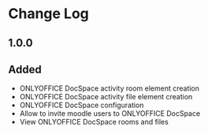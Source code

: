 # Change Log

## 1.0.0
## Added
- ONLYOFFICE DocSpace activity room element creation
- ONLYOFFICE DocSpace activity file element creation
- ONLYOFFICE DocSpace configuration
- Allow to invite moodle users to ONLYOFFICE DocSpace
- View ONLYOFFICE DocSpace rooms and files